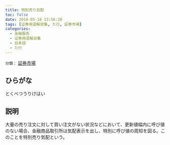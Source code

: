 ```yaml
---
title: 特別売り気配
toc: false
date: 2018-05-18 13:56:28
tags: [证券用语解说集, た行, 証券市場]
categories:
  - 金融服务
  - 证券用语解说集
  - 日本語
  - た行
---
```


`分類：` [証券市場](/tags/証券市場/)

## ひらがな

とくべつうりけはい

## 説明

大量の売り注文に対して買い注文がない状況などにおいて、更新値幅内に呼び値のない場合、金融商品取引所は気配表示を出し、特別に呼び値の周知を図る。このことを特別売り気配という。
